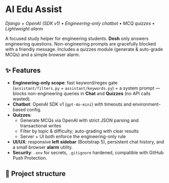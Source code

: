 # AI Edu Assist 
_Django + OpenAI (SDK v1) • Engineering-only chatbot • MCQ quizzes • Lightweight alarm_

A focused study helper for engineering students. **Desh** only answers engineering questions. Non-engineering prompts are gracefully blocked with a friendly message. Includes a quizzes module (generate & auto-grade MCQs) and a simple browser alarm.

## ✨ Features
- **Engineering-only scope**: fast keyword/regex gate (`assistant/filters.py` + `assistant/keywords.py`) + a system prompt — blocks non-engineering queries in **Chat** and **Quizzes** (no API calls wasted).
- **Chatbot**: OpenAI SDK v1 (`gpt-4o-mini`) with timeouts and environment-based config.
- **Quizzes**:
  - Generate MCQs via OpenAI with strict JSON parsing and transactional writes
  - Filter by topic & difficulty; auto-grading with clear results
  - Server + UI both enforce the engineering-only rule
- **UI/UX**: responsive **left sidebar** (Bootstrap 5), persistent chat history, and a small browser **alarm** utility.
- **Security**: `.env` for secrets, `.gitignore` hardened, compatible with GitHub Push Protection.

## 🧭 Project structure
